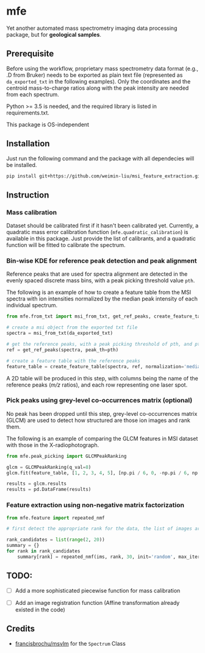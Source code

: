 # mfe

Yet another automated mass spectrometry imaging data processing package, but for **geological samples**. 

## Prerequisite

Before using the workflow, proprietary mass spectrometry data format (e.g., .D from Bruker) needs to be exported as plain text file (represented as `da_exported_txt` in the following examples). Only the coordinates and the centroid mass-to-charge ratios along with the peak intensity are needed from each spectrum.

Python >= 3.5 is needed, and the required library is listed in requirements.txt.

This package is OS-independent

## Installation

Just run the following command and the package with all dependecies will be installed.

````bash
pip install git+https://github.com/weimin-liu/msi_feature_extraction.git
````

## Instruction

### Mass calibration

Dataset should be calibrated first if it hasn't been calibrated yet. Currently, a quadratic mass error calibration function (`mfe.quadratic_calibration`) is available in this package. Just provide the list of calibrants, and a quadratic function will be fitted to calibrate the spectrum. 

### Bin-wise KDE for reference peak detection and peak alignment

Reference peaks that are used for spectra alignment are detected in the evenly spaced discrete mass bins, with a peak picking threshold value `pth`. 

The following is an example of how to create a feature table from the MSI spectra with ion intensities normalized by the median peak intensity of each individual spectrum.

````python
from mfe.from_txt import msi_from_txt, get_ref_peaks, create_feature_table

# create a msi object from the exported txt file
spectra = msi_from_txt(da_exported_txt)

# get the reference peaks, with a peak picking threshold of pth, and pth is a list
ref = get_ref_peaks(spectra, peak_th=pth)

# create a feature table with the reference peaks
feature_table = create_feature_table(spectra, ref, normalization='median')
````

A 2D table will be produced in this step, with columns being the name of the reference peaks (*m/z* ratios), and each row representing one laser spot.

### Pick peaks using grey-level co-occurrences matrix (optional)
No peak has been dropped until this step, grey-level co-occurrences matrix (GLCM) are used to detect how structured are those ion images and rank them.

The following is an example of comparing the GLCM features in MSI dataset with those in the X-radiophotograph.

````python
from mfe.peak_picking import GLCMPeakRanking

glcm = GLCMPeakRanking(q_val=8)
glcm.fit(feature_table, [1, 2, 3, 4, 5], [np.pi / 6, 0, -np.pi / 6, np.pi / 2, -np.pi / 2, np.pi / 4, -np.pi / 4])

results = glcm.results
results = pd.DataFrame(results)

````

### Feature extraction using non-negative matrix factorization

````python
from mfe.feature import repeated_nmf

# first detect the appropriate rank for the data, the list of images are used here instead of the feature table, because the images have already been normalized with quantiles removed.

rank_candidates = list(range(2, 20))
summary = {}
for rank in rank_candidates
    summary[rank] = repeated_nmf(ims, rank, 30, init='random', max_iter=3000)
````

## TODO:

- [ ] Add a more sophisticated piecewise function for mass calibration
- [ ] Add an image registration function (Affine transformation already existed in the code)


## Credits

- [francisbrochu/msvlm](https://github.com/francisbrochu/msvlm) for the `Spectrum` Class

